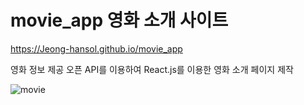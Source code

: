 # movie_app 영화 소개 사이트

https://Jeong-hansol.github.io/movie_app

영화 정보 제공 오픈 API를 이용하여 
React.js를 이용한 영화 소개 페이지 제작

![movie](https://user-images.githubusercontent.com/67579529/96588589-ce898e00-131e-11eb-8bf4-050ee4fc4543.png)
